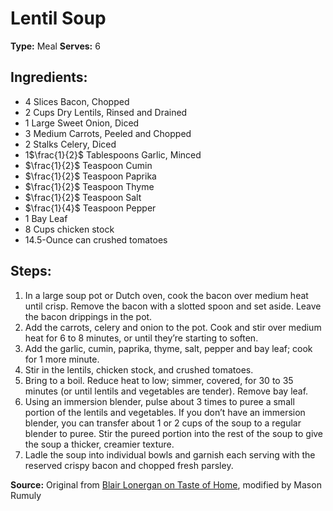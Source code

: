 # Lentil Soup

**Type:** Meal
**Serves:** 6

## Ingredients:
- 4 Slices Bacon, Chopped
- 2 Cups Dry Lentils, Rinsed and Drained
- 1 Large Sweet Onion, Diced
- 3 Medium Carrots, Peeled and Chopped
- 2 Stalks Celery, Diced
- 1$\frac{1}{2}$ Tablespoons Garlic, Minced
- $\frac{1}{2}$ Teaspoon Cumin
- $\frac{1}{2}$ Teaspoon Paprika
- $\frac{1}{2}$ Teaspoon Thyme
- $\frac{1}{2}$ Teaspoon Salt
- $\frac{1}{4}$ Teaspoon Pepper
- 1 Bay Leaf
- 8 Cups chicken stock
- 14.5-Ounce can crushed tomatoes

## Steps:
1. In a large soup pot or Dutch oven, cook the bacon over medium heat until crisp. Remove the bacon with a slotted spoon and set aside. Leave the bacon drippings in the pot.
2. Add the carrots, celery and onion to the pot. Cook and stir over medium heat for 6 to 8 minutes, or until they’re starting to soften.
3. Add the garlic, cumin, paprika, thyme, salt, pepper and bay leaf; cook for 1 more minute.
4. Stir in the lentils, chicken stock, and crushed tomatoes.
5. Bring to a boil. Reduce heat to low; simmer, covered, for 30 to 35 minutes (or until lentils and vegetables are tender). Remove bay leaf.
6. Using an immersion blender, pulse about 3 times to puree a small portion of the lentils and vegetables. If you don’t have an immersion blender, you can transfer about 1 or 2 cups of the soup to a regular blender to puree. Stir the pureed portion into the rest of the soup to give the soup a thicker, creamier texture.
7. Ladle the soup into individual bowls and garnish each serving with the reserved crispy bacon and chopped fresh parsley.

**Source:** Original from [Blair Lonergan on Taste of Home](https://www.tasteofhome.com/article/how-to-make-easy-lentil-soup/), modified by Mason Rumuly
